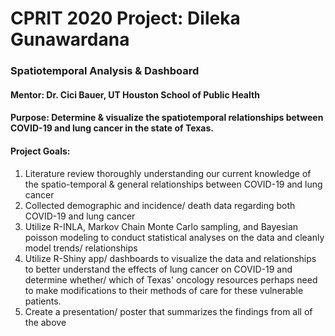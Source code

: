 # CPRIT 2020 Project: Dileka Gunawardana 
### Spatiotemporal Analysis &amp; Dashboard 
#### Mentor: Dr. Cici Bauer, UT Houston School of Public Health
#### Purpose: Determine & visualize the spatiotemporal relationships between COVID-19 and lung cancer in the state of Texas. 

#### Project Goals: 
1. Literature review thoroughly understanding our current knowledge of the spatio-temporal & general relationships between COVID-19 and lung cancer
2. Collected demographic and incidence/ death data regarding both COVID-19 and lung cancer 
3. Utilize R-INLA, Markov Chain Monte Carlo sampling, and Bayesian poisson modeling to conduct statistical analyses on the data and cleanly model trends/ relationships
4. Utilize R-Shiny app/ dashboards to visualize the data and relationships to better understand the effects of lung cancer on COVID-19 and determine whether/ which of Texas' oncology resources perhaps need to make modifications to their methods of care for these vulnerable patients.  
5. Create a presentation/ poster that summarizes the findings from all of the above 
